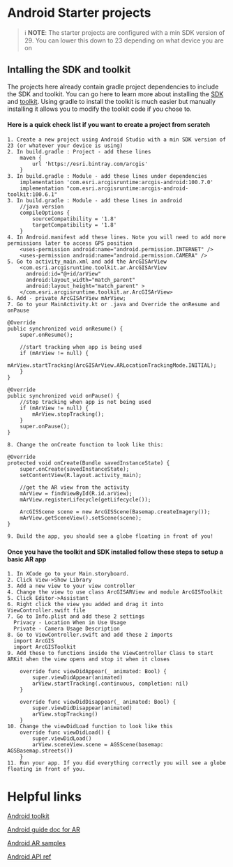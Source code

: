 # Android Starter projects

> ℹ **NOTE**: The starter projects are configured with a min SDK version of 29. You can lower this down to 23 depending on what device you are on

## Intalling the SDK and toolkit
The projects here already contain gradle project dependencies to include the SDK and toolkit. You can go here to learn more about installing the [SDK](https://developers.arcgis.com/android/latest/guide/install-and-set-up.htm) and [toolkit](https://github.com/Esri/arcgis-runtime-toolkit-android). Using gradle to install the toolkit is much easier but manually installing it allows you to modify the toolkit code if you chose to.

#### Here is a quick check list if you want to create a project from scratch

    1. Create a new project using Android Studio with a min SDK version of 23 (or whatever your device is using)
    2. In build.gradle : Project - add these lines
        maven {
            url 'https://esri.bintray.com/arcgis'
        }
    3. In build.gradle : Module - add these lines under dependencies
        implementation 'com.esri.arcgisruntime:arcgis-android:100.7.0'
        implementation "com.esri.arcgisruntime:arcgis-android-toolkit:100.6.1"
    3. In build.gradle : Module - add these lines in android
        //java version
        compileOptions {
            sourceCompatibility = '1.8'
            targetCompatibility = '1.8'
        }
    4. In Android.manifest add these lines. Note you will need to add more permissions later to access GPS position
        <uses-permission android:name="android.permission.INTERNET" />
        <uses-permission android:name="android.permission.CAMERA" />
    5. Go to activity_main.xml and add the ArcGISArView
        <com.esri.arcgisruntime.toolkit.ar.ArcGISArView
          android:id="@+id/arView"
          android:layout_width="match_parent"
          android:layout_height="match_parent" >
        </com.esri.arcgisruntime.toolkit.ar.ArcGISArView>
    6. Add - private ArcGISArView mArView;
    7. Go to your MainActivity.kt or .java and Override the onResume and onPause

    @Override
    public synchronized void onResume() {
        super.onResume();

        //start tracking when app is being used
        if (mArView != null) {
            mArView.startTracking(ArcGISArView.ARLocationTrackingMode.INITIAL);
        }
    }

    @Override
    public synchronized void onPause() {
        //stop tracking when app is not being used
        if (mArView != null) {
            mArView.stopTracking();
        }
        super.onPause();
    }

    8. Change the onCreate function to look like this:

    @Override
    protected void onCreate(Bundle savedInstanceState) {
        super.onCreate(savedInstanceState);
        setContentView(R.layout.activity_main);

        //get the AR view from the activity
        mArView = findViewById(R.id.arView);
        mArView.registerLifecycle(getLifecycle());

        ArcGISScene scene = new ArcGISScene(Basemap.createImagery());
        mArView.getSceneView().setScene(scene);
    }

    9. Build the app, you should see a globe floating in front of you!

#### Once you have the toolkit and SDK installed follow these steps to setup a basic AR app
    1. In XCode go to your Main.storyboard.
    2. Click View->Show Library
    3. Add a new view to your view controller
    4. Change the view to use class ArcGISARView and module ArcGISToolkit
    5. Click Editor->Assistant
    6. Right click the view you added and drag it into ViewController.swift file
    7. Go to Info.plist and add these 2 settings
      Privacy - Location When in Use Usage
      Private - Camera Usage Description
    8. Go to ViewController.swift and add these 2 imports
      import ArcGIS
      import ArcGISToolkit
    9. Add these to functions inside the ViewController Class to start ARKit when the view opens and stop it when it closes
        
        override func viewDidAppear(_ animated: Bool) {
            super.viewDidAppear(animated)
            arView.startTracking(.continuous, completion: nil)
        }

        override func viewDidDisappear(_ animated: Bool) {
            super.viewDidDisappear(animated)
            arView.stopTracking()
        }
    10. Change the viewDidLoad function to look like this
        override func viewDidLoad() {
            super.viewDidLoad()
            arView.sceneView.scene = AGSScene(basemap: AGSBasemap.streets())
        }
    11. Run your app. If you did everything correctly you will see a globe floating in front of you.


# Helpful links

[Android toolkit](https://github.com/Esri/arcgis-runtime-toolkit-android)

[Android guide doc for AR](https://developers.arcgis.com/android/latest/guide/display-scenes-in-augmented-reality.htm)

[Android AR samples](https://developers.arcgis.com/android/latest/java/sample-code/display-scene-in-tabletop-ar/)

[Android API ref](https://developers.arcgis.com/android/latest/api-reference/reference/)